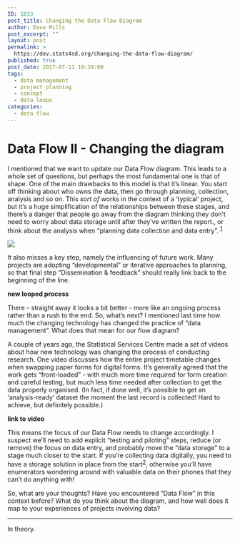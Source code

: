 ```yaml
---
ID: 1833
post_title: Changing the Data Flow Diagram
author: Dave Mills
post_excerpt: ""
layout: post
permalink: >
  https://dev.stats4sd.org/changing-the-data-flow-diagram/
published: true
post_date: 2017-07-11 10:39:00
tags:
  - data management
  - project planning
  - concept
  - data loops
categories:
  - data flow
---
```

# Data Flow II - Changing the diagram

I mentioned that we want to update our Data Flow diagram. This leads to a whole set of questions, but perhaps the most fundamental one is that of shape. One of the main drawbacks to this model is that it’s linear. You start off thinking about who owns the data, then go through planning, collection, analysis and so on. This *sort of* works in the context of a ‘typical’ project, but it’s a huge simplification of the relationships between these stages, and there’s a danger that people go away from the diagram thinking they don’t need to worry about data storage until after they’ve written the report., or think about the analysis when “planning data collection and data entry”. <sup id="fnref:1"><a href="1" rel="footnote">1</a></sup>

![][1]

It also misses a key step, namely the influencing of future work. Many projects are adopting “developmental” or iterative approaches to planning, so that final step “Dissemination & feedback” should really link back to the beginning of the line.

**new looped process**

There - straight away it looks a bit better - more like an ongoing process rather than a rush to the end. So, what’s next? I mentioned last time how much the changing technology has changed the practice of “data management”. What does that mean for our flow diagram?

A couple of years ago, the Statistical Services Centre made a set of videos about how new technology was changing the process of conducting research. One video discusses how the entire project timetable changes when swapping paper forms for digital forms. It’s generally agreed that the work gets “front-loaded” - with much more time required for form creation and careful testing, but much less time needed after collection to get the data properly organised. (In fact, if done well, it’s possible to get an ‘analysis-ready’ dataset the moment the last record is collected! Hard to achieve, but definitely possible.)

**link to video**

This means the focus of our Data Flow needs to change accordingly. I suspect we’ll need to add explicit “testing and piloting” steps, reduce (or remove) the focus on data entry, and probably move the “data storage” to a stage much closer to the start. If you’re collecting data digitally, you need to have a storage solution in place from the start<sup id="fnref:2"><a href="2" rel="footnote">2</a></sup>, otherwise you’ll have enumerators wondering around with valuable data on their phones that they can’t do anything with!

So, what are your thoughts? Have you encountered “Data Flow” in this context before? What do you think about the diagram, and how well does it map to your experiences of projects involving data?

* * *

In theory.

[^1]:
    Of course - if you read through the documentation attached to all these steps, you start to get an idea of what’s really going on. Every step above is really “planning for ” , and you should think about all of it in the “planning” phase of the project. So, in theory, you know how you will analyse, write up, store, access and disseminate your data before you’ve collected a single piece. <a href="1" rev="footnote">↩</a>

[^2]:
    I say **a** solution, even if it’s not the final resting place for your data. A good aggregator is often not a good place for long-term data storage, and you may want separate places for active project data and data archives - but that’s a discussion for another day. <a href="2" rev="footnote">↩</a>

 [1]: ../wp-content/uploads/2017/07/A16611C3-E00F-4941-8344-460E37CC3FDD.png
